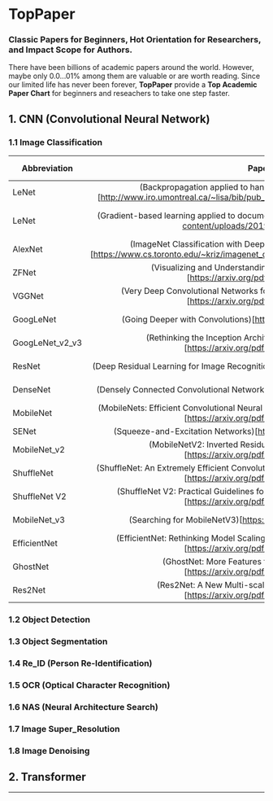# TopPaper
### Classic Papers for Beginners, Hot Orientation for Researchers, and Impact Scope for Authors.
There have been billions of academic papers around the world. However, maybe only 0.0...01\% among them are valuable or are worth reading. Since our limited life has never been forever, **TopPaper** provide a **Top Academic Paper Chart** for beginners and reseachers to take one step faster.

## 1. CNN (Convolutional Neural Network)
### 1.1 Image Classification
|     Abbreviation |                                                                                 Paper                                                                            |    Cited By |           Journal       |     Year |       1st Author  |           1st Affiliation      |
|------------------|:----------------------------------------------------------------------------------------------------------------------------------------------------------------:|:-----------:|:-----------------------:|:--------:|:-----------------:|:------------------------------:|
| LeNet            | (Backpropagation applied to   handwritten zip code   recognition)[http://www.iro.umontreal.ca/~lisa/bib/pub_subject/finance/pointeurs/lecun-98.pdf]              |    8.3 K    |    Neural Computation   |   1989   | Yann Lecun        |     AT&T Bell Laboratories     |
| LeNet            | (Gradient-based learning applied to   document   recognition)[https://mila.quebec/wp-content/uploads/2019/08/Gradient.pdf]                                       |    35.5 K   | Proceedings of the IEEE |   1998   | Yann Lecun        |     AT&T Research Laboratories |
| AlexNet          | (ImageNet   Classification with Deep Convolutional      Neural   Networks)[https://www.cs.toronto.edu/~kriz/imagenet_classification_with_deep_convolutional.pdf] |     79 K    |           NIPS          |   2012   | Alex Krizhevsky   | University of Toronto          |
| ZFNet            | (Visualizing and Understanding   Convolutional Networks)[https://arxiv.org/pdf/1311.2901.pdf]                                                                    |     11 K    |           ECCV          |   2014   | Matthew D Zeiler  | New York University            |
| VGGNet           | (Very Deep Convolutional Networks   for Large-Scale Image Recognition)[https://arxiv.org/pdf/1409.1556.pdf]                                                      |     55 K    |           ICLR          |   2015   | Karen Simonyan    | Oxford                         |
| GoogLeNet        | (Going Deeper with   Convolutions)[https://arxiv.org/pdf/1409.4842.pdf]                                                                                          |     29 K    |           CVPR          |   2015   | Christian Szegedy | Google                         |
| GoogLeNet_v2_v3  | (Rethinking the Inception   Architecture for Computer Vision)[https://arxiv.org/pdf/1512.00567.pdf]                                                              |     12 K    |           CVPR          |   2016   | Christian Szegedy | Google                         |
| ResNet           | (Deep Residual Learning for Image   Recognition)[https://arxiv.org/pdf/1512.03385.pdf]                                                                           |     74 K    |           CVPR          |   2016   | Kaiming He        | MSRA                           |
| DenseNet         | (Densely Connected Convolutional   Networks)[https://arxiv.org/pdf/1608.06993.pdf]                                                                               |     15 K    |           CVPR          |   2017   | Gao Huang         | Cornell University             |
| MobileNet        | (MobileNets: Efficient   Convolutional Neural Networks for Mobile Vision   Applications)[https://arxiv.org/pdf/1704.04861.pdf]                                   |    7.7 K    |          arXiv          |   2017   | Andrew G. Howard  | Google                         |
| SENet            | (Squeeze-and-Excitation   Networks)[https://arxiv.org/pdf/1709.01507.pdf]                                                                                        |    6.3 K    |           CVPR          |   2018   | Jie Hu            | Momenta                        |
| MobileNet_v2     | (MobileNetV2: Inverted Residuals   and Linear Bottlenecks)[https://arxiv.org/pdf/1801.04381.pdf]                                                                 |    4.4 K    |           CVPR          |   2018   | Mark Sandler      | Google                         |
| ShuffleNet       | (ShuffleNet: An Extremely Efficient Convolutional Neural   Network for Mobile Devices)[https://arxiv.org/pdf/1707.01083.pdf]                                     |    2.3 K    |           CVPR          |   2018   | Xiangyu Zhang     | Megvii                         |
| ShuffleNet V2    | (ShuffleNet V2: Practical Guidelines for Efficient CNN   Architecture Design)[https://arxiv.org/pdf/1807.11164.pdf]                                              |    1.3 K    |           ECCV          |   2018   | Ningning Ma       | Megvii                         |
| MobileNet_v3     | (Searching for   MobileNetV3)[https://arxiv.org/pdf/1905.02244.pdf]                                                                                              |    0.6 K    |           ICCV          |   2019   | Andrew Howard     | Google                         |
| EfficientNet     | (EfficientNet: Rethinking Model   Scaling for Convolutional Neural   Networks)[https://arxiv.org/pdf/1905.11946.pdf]                                             |    1.9 K    |           ICML          |   2019   | Mingxing Tan      | Google                         |
| GhostNet         | (GhostNet: More Features from Cheap   Operations)[https://arxiv.org/pdf/1911.11907.pdf]                                                                          |    0.1 K    |           CVPR          |   2020   | Kai Han           | Huawei                         |
| Res2Net          | (Res2Net: A New Multi-scale Backbone   Architecture)[https://arxiv.org/pdf/1904.01169.pdf]                                                                       |    0.2 K    |          TPAMI          |   2021   | Shang-Hua Gao     | Nankai University              |
### 1.2 Object Detection
### 1.3 Object Segmentation
### 1.4 Re_ID (Person Re-Identification)
### 1.5 OCR (Optical Character Recognition)
### 1.6 NAS (Neural Architecture Search)
### 1.7 Image Super_Resolution
### 1.8 Image Denoising
## 2. Transformer
---
